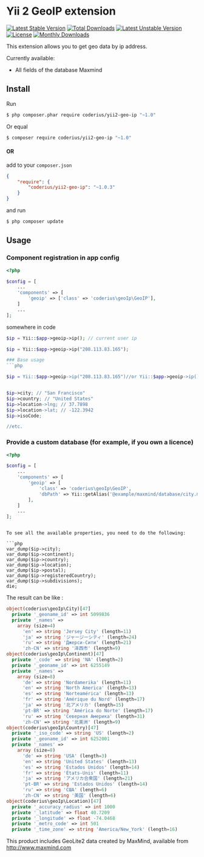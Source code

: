 Yii 2 GeoIP extension
=====================

[![Latest Stable Version](https://poser.pugx.org/coderius/yii2-geo-ip/v/stable)](https://packagist.org/packages/coderius/yii2-geo-ip)
[![Total Downloads](https://poser.pugx.org/coderius/yii2-geo-ip/downloads)](https://packagist.org/packages/coderius/yii2-geo-ip)
[![Latest Unstable Version](https://poser.pugx.org/coderius/yii2-geo-ip/v/unstable)](https://packagist.org/packages/coderius/yii2-geo-ip)
[![License](https://poser.pugx.org/coderius/yii2-geo-ip/license)](https://packagist.org/packages/coderius/yii2-geo-ip)
[![Monthly Downloads](https://poser.pugx.org/coderius/yii2-geo-ip/d/monthly)](https://packagist.org/packages/coderius/yii2-geo-ip)


This extension allows you to get geo data by ip address.

Currently available:

* All fields of the database Maxmind


## Install

Run

```bash
$ php composer.phar require coderius/yii2-geo-ip "~1.0"
```
Or equal
```bash
$ composer require coderius/yii2-geo-ip "~1.0"
```

#### OR 

add to your `composer.json`

```json
{
    "require": {
        "coderius/yii2-geo-ip": "~1.0.3"
    }
}
```

and run

```bash
$ php composer update
```


## Usage

###  Component registration in app config 

```php
<?php

$config = [
    ...
    'components' => [
        'geoip' => ['class' => 'coderius\geoIp\GeoIP'],
    ]
    ...
];
```

somewhere in code

```php
$ip = Yii::$app->geoip->ip(); // current user ip

$ip = Yii::$app->geoip->ip("208.113.83.165");

### Base usage
```php

$ip = Yii::$app->geoip->ip("208.113.83.165")//or Yii::$app->geoip->ip() for current user


$ip->city; // "San Francisco"
$ip->country; // "United States"
$ip->location->lng; // 37.7898
$ip->location->lat; // -122.3942
$ip->isoCode;

//etc.
```

### Provide a custom database (for example, if you own a licence)

```php
<?php

$config = [
    ...
    'components' => [
        'geoip' => [
            'class' => 'coderius\geoIp\GeoIP',
            'dbPath' => Yii::getAlias('@example/maxmind/database/city.mmdb')
        ],
    ]
    ...
];
```



```

To see all the available properties, you need to do the following:

```php
var_dump($ip->city);
var_dump($ip->continent);
var_dump($ip->country);
var_dump($ip->location);
var_dump($ip->postal);
var_dump($ip->registeredCountry);
var_dump($ip->subdivisions);
die;

```

The result can be like :

```php
object(coderius\geoIp\City)[47]
  private '_geoname_id' => int 5099836
  private '_names' => 
    array (size=4)
      'en' => string 'Jersey City' (length=11)
      'ja' => string 'ジャージーシティ' (length=24)
      'ru' => string 'Джерси-Сити' (length=21)
      'zh-CN' => string '泽西市' (length=9)
object(coderius\geoIp\Continent)[47]
  private '_code' => string 'NA' (length=2)
  private '_geoname_id' => int 6255149
  private '_names' => 
    array (size=8)
      'de' => string 'Nordamerika' (length=11)
      'en' => string 'North America' (length=13)
      'es' => string 'Norteamérica' (length=13)
      'fr' => string 'Amérique du Nord' (length=17)
      'ja' => string '北アメリカ' (length=15)
      'pt-BR' => string 'América do Norte' (length=17)
      'ru' => string 'Северная Америка' (length=31)
      'zh-CN' => string '北美洲' (length=9)
object(coderius\geoIp\Country)[47]
  private '_iso_code' => string 'US' (length=2)
  private '_geoname_id' => int 6252001
  private '_names' => 
    array (size=8)
      'de' => string 'USA' (length=3)
      'en' => string 'United States' (length=13)
      'es' => string 'Estados Unidos' (length=14)
      'fr' => string 'États-Unis' (length=11)
      'ja' => string 'アメリカ合衆国' (length=21)
      'pt-BR' => string 'Estados Unidos' (length=14)
      'ru' => string 'США' (length=6)
      'zh-CN' => string '美国' (length=6)
object(coderius\geoIp\Location)[47]
  private '_accuracy_radius' => int 1000
  private '_latitude' => float 40.7209
  private '_longitude' => float -74.0468
  private '_metro_code' => int 501
  private '_time_zone' => string 'America/New_York' (length=16)

```


This product includes GeoLite2 data created by MaxMind, available from http://www.maxmind.com
